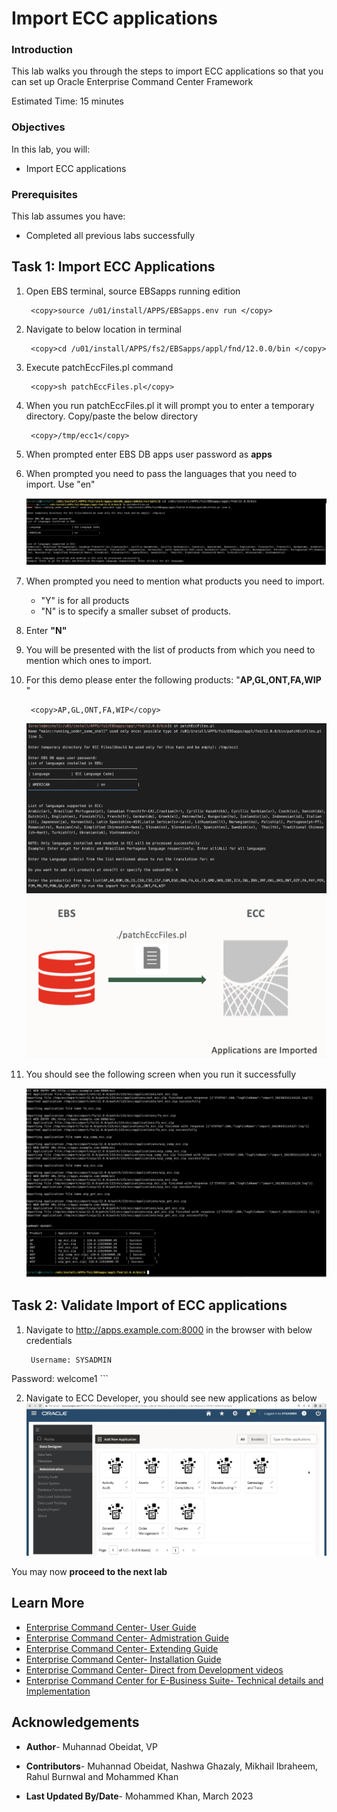 # Import ECC applications

### Introduction


This lab walks you through the steps to import ECC applications so that you can set up Oracle Enterprise Command Center Framework



Estimated Time: 15 minutes

### Objectives
In this lab, you will:
* Import ECC applications


### Prerequisites

This lab assumes you have:
* Completed all previous labs successfully 

##  

## Task 1: Import ECC Applications

1.  Open EBS terminal, source EBSapps running edition

    ```
  	 <copy>source /u01/install/APPS/EBSapps.env run </copy>
    ```



2. Navigate to below location in terminal 

    ```
  	 <copy>cd /u01/install/APPS/fs2/EBSapps/appl/fnd/12.0.0/bin </copy>
    ```


3. Execute patchEccFiles.pl command

    ```
  	 <copy>sh patchEccFiles.pl</copy>
    ```



4. When you run patchEccFiles.pl it will prompt you to enter a temporary directory. Copy/paste the below directory

    ```
  	 <copy>/tmp/ecc1</copy>
    ```

5. When prompted enter EBS DB apps user password as **apps**
6. When prompted you need to pass the languages that you need to import. Use "en" 

    ![Import applications](../images/import101.png "Import applications")


7. When prompted you need to mention what products you need to import. 
     * "Y" is for all products
     * "N" is to specify a smaller subset of products. 

8. Enter **"N"** 

9. You will be presented with the list of products from which you need to mention which ones to import. 

10. For this demo please enter the following products: "**AP,GL,ONT,FA,WIP** "

    ```
  	 <copy>AP,GL,ONT,FA,WIP</copy>
    ```


    ![Enter products to import](../images/importecc11.png "Enter products to import")
    ![Import Applications from EBS](../images/import1000.png "Import Applications from EBS")

11. You should see the following  screen when you run it successfully

    ![Successful import of applications from EBS to ECC](../images/payables12.png "Successful import")


## Task 2: Validate Import of ECC applications

1. Navigate to http://apps.example.com:8000 in the browser with below credentials 


    ```
  	 Username: SYSADMIN
Password: welcome1
    ```

    
2. Navigate to ECC Developer, you should see new applications as below
    ![Validate import of ECC applications](../images/5apps.png "Validate import of ECC applications")


You may now **proceed to the next lab**


## Learn More
* [Enterprise Command Center- User Guide](https://docs.oracle.com/cd/E26401_01/doc.122/e22956/T27641T671922.htm)
* [Enterprise Command Center- Admistration Guide](https://docs.oracle.com/cd/E26401_01/doc.122/f34732/toc.htm)
* [Enterprise Command Center- Extending Guide](https://docs.oracle.com/cd/E26401_01/doc.122/f21671/T673609T673618.htm)
* [Enterprise Command Center- Installation Guide](https://support.oracle.com/epmos/faces/DocumentDisplay?_afrLoop=264801675930013&id=2495053.1&_afrWindowMode=0&_adf.ctrl-state=1c6rxqpyoj_102)
* [Enterprise Command Center- Direct from Development videos](https://learn.oracle.com/ols/course/ebs-enterprise-command-centers-direct-from-development/50662/60350)
* [Enterprise Command Center for E-Business Suite- Technical details and Implementation](https://mylearn.oracle.com/ou/component/-/117416)

## Acknowledgements

* **Author**- Muhannad Obeidat, VP

* **Contributors**-  Muhannad Obeidat, Nashwa Ghazaly, Mikhail Ibraheem, Rahul Burnwal and Mohammed Khan

* **Last Updated By/Date**- Mohammed Khan, March 2023

